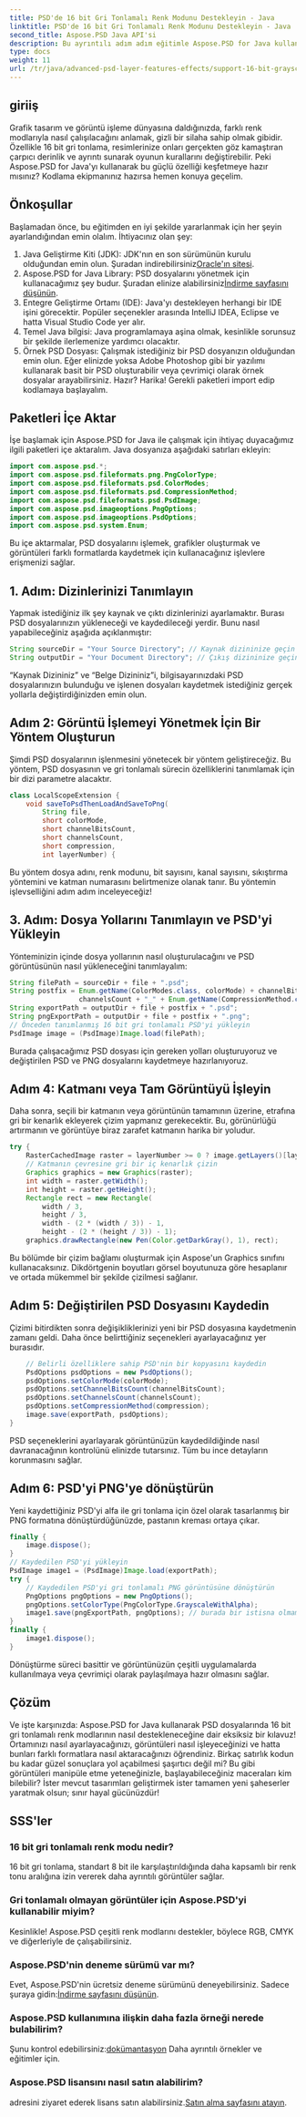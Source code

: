 ```yaml
---
title: PSD'de 16 bit Gri Tonlamalı Renk Modunu Destekleyin - Java
linktitle: PSD'de 16 bit Gri Tonlamalı Renk Modunu Destekleyin - Java
second_title: Aspose.PSD Java API'si
description: Bu ayrıntılı adım adım eğitimle Aspose.PSD for Java kullanarak PSD dosyalarına 16 bit gri tonlamalı renk modunu nasıl uygulayacağınızı öğrenin.
type: docs
weight: 11
url: /tr/java/advanced-psd-layer-features-effects/support-16-bit-grayscale-color-mode-psd/
---
```

## giriiş
Grafik tasarım ve görüntü işleme dünyasına daldığınızda, farklı renk modlarıyla nasıl çalışılacağını anlamak, gizli bir silaha sahip olmak gibidir. Özellikle 16 bit gri tonlama, resimlerinize onları gerçekten göz kamaştıran çarpıcı derinlik ve ayrıntı sunarak oyunun kurallarını değiştirebilir. Peki Aspose.PSD for Java'yı kullanarak bu güçlü özelliği keşfetmeye hazır mısınız? Kodlama ekipmanınız hazırsa hemen konuya geçelim.
## Önkoşullar
Başlamadan önce, bu eğitimden en iyi şekilde yararlanmak için her şeyin ayarlandığından emin olalım. İhtiyacınız olan şey:
1. Java Geliştirme Kiti (JDK): JDK'nın en son sürümünün kurulu olduğundan emin olun. Şuradan indirebilirsiniz[Oracle'ın sitesi](https://www.oracle.com/java/technologies/javase-jdk11-downloads.html).
2.  Aspose.PSD for Java Library: PSD dosyalarını yönetmek için kullanacağımız şey budur. Şuradan elinize alabilirsiniz[İndirme sayfasını düşünün](https://releases.aspose.com/psd/java/).
3. Entegre Geliştirme Ortamı (IDE): Java'yı destekleyen herhangi bir IDE işini görecektir. Popüler seçenekler arasında IntelliJ IDEA, Eclipse ve hatta Visual Studio Code yer alır.
4. Temel Java bilgisi: Java programlamaya aşina olmak, kesinlikle sorunsuz bir şekilde ilerlemenize yardımcı olacaktır.
5. Örnek PSD Dosyası: Çalışmak istediğiniz bir PSD dosyanızın olduğundan emin olun. Eğer elinizde yoksa Adobe Photoshop gibi bir yazılımı kullanarak basit bir PSD oluşturabilir veya çevrimiçi olarak örnek dosyalar arayabilirsiniz.
Hazır? Harika! Gerekli paketleri import edip kodlamaya başlayalım.
## Paketleri İçe Aktar
İşe başlamak için Aspose.PSD for Java ile çalışmak için ihtiyaç duyacağımız ilgili paketleri içe aktaralım. Java dosyanıza aşağıdaki satırları ekleyin:
```java
import com.aspose.psd.*;
import com.aspose.psd.fileformats.png.PngColorType;
import com.aspose.psd.fileformats.psd.ColorModes;
import com.aspose.psd.fileformats.psd.CompressionMethod;
import com.aspose.psd.fileformats.psd.PsdImage;
import com.aspose.psd.imageoptions.PngOptions;
import com.aspose.psd.imageoptions.PsdOptions;
import com.aspose.psd.system.Enum;
```
Bu içe aktarmalar, PSD dosyalarını işlemek, grafikler oluşturmak ve görüntüleri farklı formatlarda kaydetmek için kullanacağınız işlevlere erişmenizi sağlar.
## 1. Adım: Dizinlerinizi Tanımlayın
Yapmak istediğiniz ilk şey kaynak ve çıktı dizinlerinizi ayarlamaktır. Burası PSD dosyalarınızın yükleneceği ve kaydedileceği yerdir. Bunu nasıl yapabileceğiniz aşağıda açıklanmıştır:
```java
String sourceDir = "Your Source Directory"; // Kaynak dizininize geçin
String outputDir = "Your Document Directory"; // Çıkış dizininize geçin
```
“Kaynak Dizininiz” ve “Belge Dizininiz”i, bilgisayarınızdaki PSD dosyalarınızın bulunduğu ve işlenen dosyaları kaydetmek istediğiniz gerçek yollarla değiştirdiğinizden emin olun.
## Adım 2: Görüntü İşlemeyi Yönetmek İçin Bir Yöntem Oluşturun
Şimdi PSD dosyalarının işlenmesini yönetecek bir yöntem geliştireceğiz. Bu yöntem, PSD dosyasının ve gri tonlamalı sürecin özelliklerini tanımlamak için bir dizi parametre alacaktır.
```java
class LocalScopeExtension {
    void saveToPsdThenLoadAndSaveToPng(
        String file,
        short colorMode,
        short channelBitsCount,
        short channelsCount,
        short compression,
        int layerNumber) {
```
Bu yöntem dosya adını, renk modunu, bit sayısını, kanal sayısını, sıkıştırma yöntemini ve katman numarasını belirtmenize olanak tanır. Bu yöntemin işlevselliğini adım adım inceleyeceğiz!
## 3. Adım: Dosya Yollarını Tanımlayın ve PSD'yi Yükleyin
Yönteminizin içinde dosya yollarının nasıl oluşturulacağını ve PSD görüntüsünün nasıl yükleneceğini tanımlayalım:
```java
String filePath = sourceDir + file + ".psd";
String postfix = Enum.getName(ColorModes.class, colorMode) + channelBitsCount + "_" +
                 channelsCount + "_" + Enum.getName(CompressionMethod.class, compression);
String exportPath = outputDir + file + postfix + ".psd";
String pngExportPath = outputDir + file + postfix + ".png";
// Önceden tanımlanmış 16 bit gri tonlamalı PSD'yi yükleyin
PsdImage image = (PsdImage)Image.load(filePath);
```
Burada çalışacağımız PSD dosyası için gereken yolları oluşturuyoruz ve değiştirilen PSD ve PNG dosyalarını kaydetmeye hazırlanıyoruz.
## Adım 4: Katmanı veya Tam Görüntüyü İşleyin
Daha sonra, seçili bir katmanın veya görüntünün tamamının üzerine, etrafına gri bir kenarlık ekleyerek çizim yapmanız gerekecektir. Bu, görünürlüğü artırmanın ve görüntüye biraz zarafet katmanın harika bir yoludur.
```java
try {
    RasterCachedImage raster = layerNumber >= 0 ? image.getLayers()[layerNumber] : image;
    // Katmanın çevresine gri bir iç kenarlık çizin
    Graphics graphics = new Graphics(raster);
    int width = raster.getWidth();
    int height = raster.getHeight();
    Rectangle rect = new Rectangle(
        width / 3,
        height / 3,
        width - (2 * (width / 3)) - 1,
        height - (2 * (height / 3)) - 1);
    graphics.drawRectangle(new Pen(Color.getDarkGray(), 1), rect);
```
Bu bölümde bir çizim bağlamı oluşturmak için Aspose'un Graphics sınıfını kullanacaksınız. Dikdörtgenin boyutları görsel boyutunuza göre hesaplanır ve ortada mükemmel bir şekilde çizilmesi sağlanır.
## Adım 5: Değiştirilen PSD Dosyasını Kaydedin
Çizimi bitirdikten sonra değişikliklerinizi yeni bir PSD dosyasına kaydetmenin zamanı geldi. Daha önce belirttiğiniz seçenekleri ayarlayacağınız yer burasıdır.
```java
    // Belirli özelliklere sahip PSD'nin bir kopyasını kaydedin
    PsdOptions psdOptions = new PsdOptions();
    psdOptions.setColorMode(colorMode);
    psdOptions.setChannelBitsCount(channelBitsCount);
    psdOptions.setChannelsCount(channelsCount);
    psdOptions.setCompressionMethod(compression);
    image.save(exportPath, psdOptions);
}
```
PSD seçeneklerini ayarlayarak görüntünüzün kaydedildiğinde nasıl davranacağının kontrolünü elinizde tutarsınız. Tüm bu ince detayların korunmasını sağlar.
## Adım 6: PSD'yi PNG'ye dönüştürün
Yeni kaydettiğiniz PSD'yi alfa ile gri tonlama için özel olarak tasarlanmış bir PNG formatına dönüştürdüğünüzde, pastanın kreması ortaya çıkar.
```java
finally {
    image.dispose();
}
// Kaydedilen PSD'yi yükleyin
PsdImage image1 = (PsdImage)Image.load(exportPath);
try {
    // Kaydedilen PSD'yi gri tonlamalı PNG görüntüsüne dönüştürün
    PngOptions pngOptions = new PngOptions();
    pngOptions.setColorType(PngColorType.GrayscaleWithAlpha);
    image1.save(pngExportPath, pngOptions); // burada bir istisna olmamalı
}
finally {
    image1.dispose();
}
```
Dönüştürme süreci basittir ve görüntünüzün çeşitli uygulamalarda kullanılmaya veya çevrimiçi olarak paylaşılmaya hazır olmasını sağlar.
## Çözüm
Ve işte karşınızda: Aspose.PSD for Java kullanarak PSD dosyalarında 16 bit gri tonlamalı renk modlarının nasıl destekleneceğine dair eksiksiz bir kılavuz! Ortamınızı nasıl ayarlayacağınızı, görüntüleri nasıl işleyeceğinizi ve hatta bunları farklı formatlara nasıl aktaracağınızı öğrendiniz. Birkaç satırlık kodun bu kadar güzel sonuçlara yol açabilmesi şaşırtıcı değil mi?
Bu gibi görüntüleri manipüle etme yeteneğinizle, başlayabileceğiniz maceraları kim bilebilir? İster mevcut tasarımları geliştirmek ister tamamen yeni şaheserler yaratmak olsun; sınır hayal gücünüzdür!

## SSS'ler
### 16 bit gri tonlamalı renk modu nedir?
16 bit gri tonlama, standart 8 bit ile karşılaştırıldığında daha kapsamlı bir renk tonu aralığına izin vererek daha ayrıntılı görüntüler sağlar.
### Gri tonlamalı olmayan görüntüler için Aspose.PSD'yi kullanabilir miyim?
Kesinlikle! Aspose.PSD çeşitli renk modlarını destekler, böylece RGB, CMYK ve diğerleriyle de çalışabilirsiniz.
### Aspose.PSD'nin deneme sürümü var mı?
 Evet, Aspose.PSD'nin ücretsiz deneme sürümünü deneyebilirsiniz. Sadece şuraya gidin:[İndirme sayfasını düşünün](https://releases.aspose.com/).
### Aspose.PSD kullanımına ilişkin daha fazla örneği nerede bulabilirim?
 Şunu kontrol edebilirsiniz:[dokümantasyon](https://reference.aspose.com/psd/java/) Daha ayrıntılı örnekler ve eğitimler için.
### Aspose.PSD lisansını nasıl satın alabilirim?
 adresini ziyaret ederek lisans satın alabilirsiniz.[Satın alma sayfasını atayın](https://purchase.aspose.com/buy).